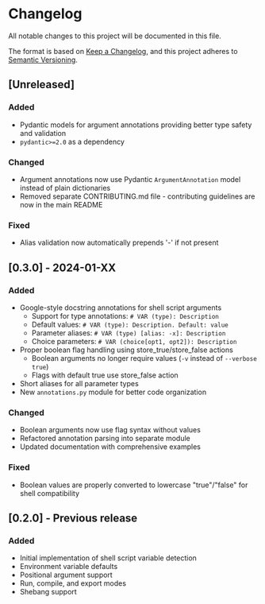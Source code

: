 # Changelog

All notable changes to this project will be documented in this file.

The format is based on [Keep a Changelog](https://keepachangelog.com/en/1.0.0/),
and this project adheres to [Semantic Versioning](https://semver.org/spec/v2.0.0.html).

## [Unreleased]

### Added
- Pydantic models for argument annotations providing better type safety and validation
- `pydantic>=2.0` as a dependency

### Changed
- Argument annotations now use Pydantic `ArgumentAnnotation` model instead of plain dictionaries
- Removed separate CONTRIBUTING.md file - contributing guidelines are now in the main README

### Fixed
- Alias validation now automatically prepends '-' if not present

## [0.3.0] - 2024-01-XX

### Added
- Google-style docstring annotations for shell script arguments
  - Support for type annotations: `# VAR (type): Description`
  - Default values: `# VAR (type): Description. Default: value`
  - Parameter aliases: `# VAR (type) [alias: -x]: Description`
  - Choice parameters: `# VAR (choice[opt1, opt2]): Description`
- Proper boolean flag handling using store_true/store_false actions
  - Boolean arguments no longer require values (`-v` instead of `--verbose true`)
  - Flags with default true use store_false action
- Short aliases for all parameter types
- New `annotations.py` module for better code organization

### Changed
- Boolean arguments now use flag syntax without values
- Refactored annotation parsing into separate module
- Updated documentation with comprehensive examples

### Fixed
- Boolean values are properly converted to lowercase "true"/"false" for shell compatibility

## [0.2.0] - Previous release

### Added
- Initial implementation of shell script variable detection
- Environment variable defaults
- Positional argument support
- Run, compile, and export modes
- Shebang support